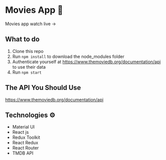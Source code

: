 # Movies App 🎥

Movies app watch live -> 

## What to do  
1. Clone this repo     
2. Run `npm install` to download the node_modules folder  
3. Authenticate yourself at https://www.themoviedb.org/documentation/api to use their data
4. Run `npm start`

## The API You Should Use 
https://www.themoviedb.org/documentation/api
   
## Technologies ⚙️   
 
* Material UI
* React js
* Redux Toolkit
* React Redux
* React Router
* TMDB API
